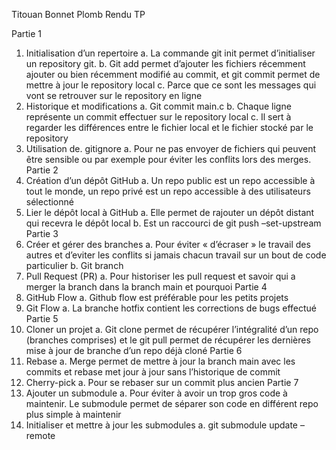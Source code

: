 Titouan Bonnet Plomb
Rendu TP

Partie 1
1.	Initialisation d’un repertoire
a.	La commande git init permet d’initialiser un repository git.
b.	Git add permet d’ajouter les fichiers récemment ajouter ou bien récemment modifié au commit, et git commit permet de mettre à jour le repository local
c.	Parce que ce sont les messages qui vont se retrouver sur le repository en ligne
2.	Historique et modifications
a.	Git commit main.c
b.	Chaque ligne représente un commit effectuer sur le repository local
c.	Il sert à regarder les différences entre le fichier local et le fichier stocké par le repository
3.	Utilisation de. gitignore
a.	Pour ne pas envoyer de fichiers qui peuvent être sensible ou par exemple pour éviter les conflits lors des merges.
Partie 2
1.	Création d’un dépôt GitHub
a.	Un repo public est un repo accessible à tout le monde, un repo privé est un repo accessible à des utilisateurs sélectionné
2.	Lier le dépôt local à GitHub
a.	Elle permet de rajouter un dépôt distant qui recevra le dépôt local
b.	Est un raccourci de git push –set-upstream
Partie 3
1.	Créer et gérer des branches
a.	Pour éviter « d’écraser » le travail des autres et d’eviter les conflits si jamais chacun travail sur un bout de code particulier
b.	Git branch
2.	Pull Request (PR)
a.	Pour historiser les pull request et savoir qui a merger la branch dans la branch main et pourquoi
Partie 4
1.	GitHub Flow
a.	Github flow est préférable pour les petits projets
2.	Git Flow
a.	La branche hotfix contient les corrections de bugs effectué
Partie 5
1.	Cloner un projet
a.	Git clone permet de récupérer l’intégralité d’un repo (branches comprises) et le git pull permet de récupérer les dernières mise à jour de branche d’un repo déjà cloné
Partie 6
1.	Rebase
a.	Merge permet de mettre à jour la branch main avec les commits et rebase met jour à jour sans l’historique de commit
2.	Cherry-pick
a.	Pour se rebaser sur un commit plus ancien
Partie 7
1.	Ajouter un submodule
a.	Pour éviter à avoir un trop gros code à maintenir. Le submodule permet de séparer son code en différent repo plus simple à maintenir
2.	Initialiser et mettre à jour les submodules
a.	git submodule update –remote
